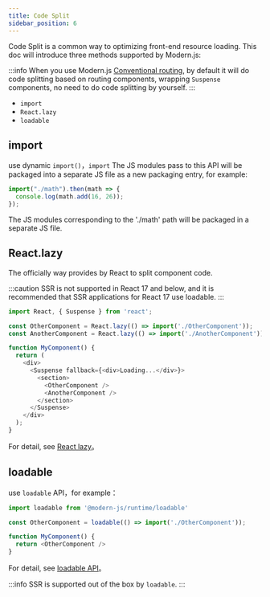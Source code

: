```yaml
---
title: Code Split
sidebar_position: 6
---
```


Code Split is a common way to optimizing front-end resource loading. This doc will introduce three methods supported by Modern.js:

:::info
When you use Modern.js [Conventional routing](/docs/guides/basic-features/routes#conventional-routing), by default it will do code splitting based on routing components, wrapping `Suspense` components, no need to do code splitting by yourself.
:::

- `import`
- `React.lazy`
- `loadable`

## import

use dynamic `import()`，`import` The JS modules pass to this API will be packaged into a separate JS file as a new packaging entry, for example:

```ts
import("./math").then(math => {
  console.log(math.add(16, 26));
});
```

The JS modules corresponding to the './math' path will be packaged in a separate JS file.


## React.lazy

The officially way provides by React to split component code.

:::caution
SSR is not supported in React 17 and below, and it is recommended that SSR applications for React 17 use loadable.
:::

```ts
import React, { Suspense } from 'react';

const OtherComponent = React.lazy(() => import('./OtherComponent'));
const AnotherComponent = React.lazy(() => import('./AnotherComponent'));

function MyComponent() {
  return (
    <div>
      <Suspense fallback={<div>Loading...</div>}>
        <section>
          <OtherComponent />
          <AnotherComponent />
        </section>
      </Suspense>
    </div>
  );
}
```

For detail, see [React lazy](https://reactjs.org/docs/code-splitting.html#reactlazy)。

## loadable

use `loadable` API，for example：

```ts
import loadable from '@modern-js/runtime/loadable'

const OtherComponent = loadable(() => import('./OtherComponent'));

function MyComponent() {
  return <OtherComponent />
}
```

For detail, see [loadable API](/docs/apis/app/runtime/utility/loadable)。

:::info
SSR is supported out of the box by `loadable`.
:::
